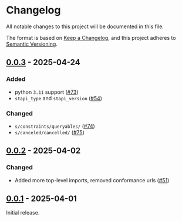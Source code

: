 <!-- markdownlint-disable MD024 -->
# Changelog

All notable changes to this project will be documented in this file.

The format is based on [Keep a Changelog](https://keepachangelog.com/en/1.1.0/), and this project adheres to [Semantic Versioning](https://semver.org/spec/v2.0.0.html).

## [0.0.3] - 2025-04-24

### Added

- python `3.11` support ([#73](https://github.com/stapi-spec/pystapi/pull/73))
- `stapi_type` and `stapi_version` ([#54](https://github.com/stapi-spec/pystapi/pull/54))

### Changed

- `s/constraints/queryables/` ([#74](https://github.com/stapi-spec/pystapi/pull/74))
- `s/canceled/cancelled/` ([#75](https://github.com/stapi-spec/pystapi/pull/75))

## [0.0.2] - 2025-04-02

### Changed

- Added more top-level imports, removed conformance urls ([#51](https://github.com/stapi-spec/pystapi/pull/51))

## [0.0.1] - 2025-04-01

Initial release.

<!-- [unreleased]: https://github.com/stapi-spec/pystapi/compare/stac-pydantic/stapi-pydantic%2Fv0.0.2...main -->
[0.0.3]: https://github.com/stapi-spec/pystapi/compare/stac-pydantic/stapi-pydantic%2Fv0.0.2...stapi-pydantic%2Fv0.0.3
[0.0.2]: https://github.com/stapi-spec/pystapi/compare/stac-pydantic/stapi-pydantic%2Fv0.0.1...stapi-pydantic%2Fv0.0.2
[0.0.1]: https://github.com/stapi-spec/pystapi/releases/tag/stapi-pydantic%2Fv0.0.1
